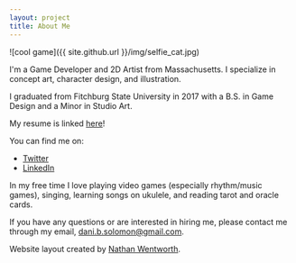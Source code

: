 ```yaml
---
layout: project
title: About Me
---
```


![cool game]({{ site.github.url }}/img/selfie_cat.jpg)

I'm a Game Developer and 2D Artist from Massachusetts. I specialize in concept art, character design, and illustration.

I graduated from Fitchburg State University in 2017 with a B.S. in Game Design and a Minor in Studio Art.

My resume is linked [here](https://www.dropbox.com/s/9txvnm8y54yd7hw/Dani%20Solomon%20Resume.pdf?dl=0)!

You can find me on:
- [Twitter](https://twitter.com/DaniBSolomon)
- [LinkedIn](https://www.linkedin.com/in/danibsolomon/)

In my free time I love playing video games (especially rhythm/music games), singing, learning songs on ukulele, and reading tarot and oracle cards.

If you have any questions or are interested in hiring me, please contact me through my email, dani.b.solomon@gmail.com.



Website layout created by [Nathan Wentworth](https://nathanwentworth.co).
